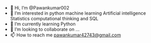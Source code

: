 - 👋 Hi, I’m @Pawankumar002
- 👀 I’m interested in python machine learning Artificial intelligence Statistics computational thinking and SQL
- 🌱 I’m currently learning Python
- 💞️ I’m looking to collaborate on ...
- 📫 How to reach me pawankumar42743@gmail.com

<!---
Pawankumar002/Pawankumar002 is a ✨ special ✨ repository because its `README.md` (this file) appears on your GitHub profile.
You can click the Preview link to take a look at your changes.
--->
